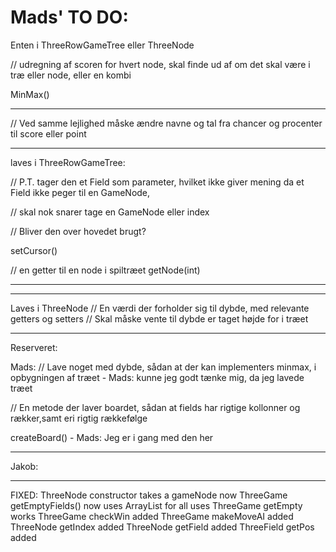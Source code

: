 # Mads' TO DO:

Enten i ThreeRowGameTree eller ThreeNode

// udregning af scoren for hvert node, skal finde ud af om det skal være i træ eller node, eller en kombi

MinMax()

-------------------

// Ved samme lejlighed måske ændre navne og tal fra chancer og procenter til score eller point

_____________________________________________________________________________________________________________

laves i ThreeRowGameTree:

// P.T. tager den et Field som parameter, hvilket ikke giver mening da et Field ikke peger til en GameNode,

// skal nok snarer tage en GameNode eller index

// Bliver den over hovedet brugt?

setCursor()

// en getter til en node i spiltræet
getNode(int)

-----------------------
____________________________________________________________________________________________
Laves i ThreeNode
// En værdi der forholder sig til dybde, med relevante getters og setters
  // Skal måske vente til dybde er taget højde for i træet
____________________________________________________________________________________________

Reserveret:

Mads:
// Lave noget med dybde, sådan at der kan implementers minmax, i opbygningen af træet - Mads: kunne jeg godt tænke mig, da jeg lavede træet


// En metode der laver boardet, sådan at fields har rigtige kollonner og rækker,samt eri rigtig rækkefølge

createBoard() - Mads: Jeg er i gang med den her

____________________________________________________________________________________________
Jakob:
____________________________________________________________________________________________
FIXED:
ThreeNode constructor takes a gameNode now
ThreeGame getEmptyFields() now uses ArrayList for all uses
ThreeGame getEmpty works
ThreeGame checkWin added
ThreeGame makeMoveAI added
ThreeNode getIndex added
ThreeNode getField added
ThreeField getPos added

